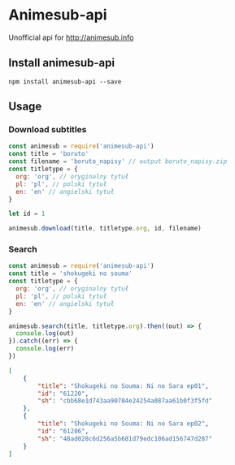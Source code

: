 # Animesub-api
Unofficial api for
http://animesub.info

## Install animesub-api
    npm install animesub-api --save
    
## Usage
### Download subtitles

```javascript
const animesub = require('animesub-api')
const title = 'boruto'
const filename = 'boruto_napisy' // output boruto_napisy.zip
const titletype = {
  org: 'org', // oryginalny tytuł
  pl: 'pl', // polski tytuł
  en: 'en' // angielski tytuł
}

let id = 1

animesub.download(title, titletype.org, id, filename)

```
### Search

```javascript
const animesub = require('animesub-api')
const title = 'shokugeki no souma'
const titletype = {
  org: 'org', // oryginalny tytuł
  pl: 'pl', // polski tytuł
  en: 'en' // angielski tytuł
}

animesub.search(title, titletype.org).then((out) => {
  console.log(out)
}).catch((err) => {
  console.log(err)
})

```

```json
[
	{
		"title": "Shokugeki no Souma: Ni no Sara ep01",
		"id": "61220",
		"sh": "cbb68e1d743aa90784e24254a087aa61b0f3f5fd"
	},
	{
		"title": "Shokugeki no Souma: Ni no Sara ep02",
		"id": "61286",
		"sh": "48ad028c6d256a5b681d79edc106ad156747d287"
	}
]	
```


